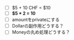 - [ ] $5 + 10 CHF = $10
- [ ] **$5 * 2 = 10**
- [ ] amountをprivateにする
- [ ] Dollarの副作用どうする？
- [ ] Moneyの丸め処理どうする？